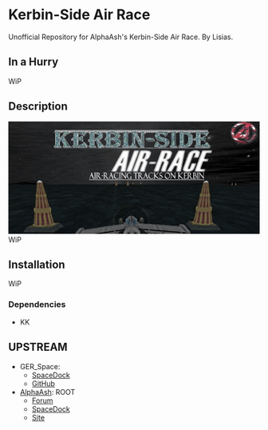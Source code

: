 # Kerbin-Side Air Race

Unofficial Repository for AlphaAsh's Kerbin-Side Air Race. By Lisias.

## In a Hurry

WiP


## Description

![](./Docs/webksideairrace.jpg)
WiP


## Installation

WiP

### Dependencies

* KK


## UPSTREAM

* GER_Space:
	+ [SpaceDock](https://spacedock.info/mod/1348/Kerbin-Side%20AirRace%20cont.)
	+ [GitHub](https://github.com/GER-Space/Kerbin-Side-AirRace)
* [AlphaAsh](https://forum.kerbalspaceprogram.com/index.php?/profile/105348-alphaash/): ROOT
	+ [Forum](https://forum.kerbalspaceprogram.com/index.php?/topic/74776-112-kerbin-side-v110-supplements/)
	+ [SpaceDock](https://spacedock.info/mod/560/Kerbin-Side%20Air-Race) 
	+ [Site](http://kerbinside.com)

